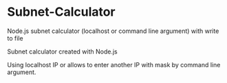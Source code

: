 # Subnet-Calculator
Node.js subnet calculator (localhost or command line argument) with write to file

Subnet calculator created with Node.js

Using localhost IP or allows to enter another IP with mask by command line argument.
